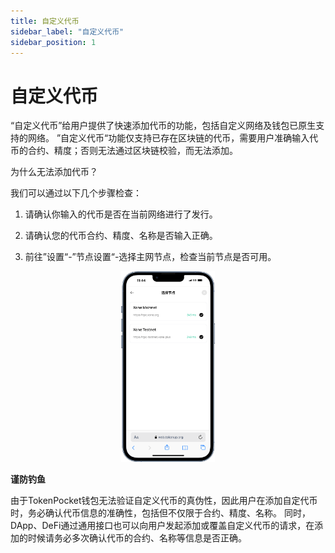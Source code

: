 ```yaml
---
title: 自定义代币
sidebar_label: "自定义代币"
sidebar_position: 1
---
```

# 自定义代币

“自定义代币”给用户提供了快速添加代币的功能，包括自定义网络及钱包已原生支持的网络。 ”自定义代币“功能仅支持已存在区块链的代币，需要用户准确输入代币的合约、精度；否则无法通过区块链校验，而无法添加。

为什么无法添加代币？

我们可以通过以下几个步骤检查： 

1. 请确认你输入的代币是否在当前网络进行了发行。

2. 请确认您的代币合约、精度、名称是否输入正确。

3. 前往”设置“-”节点设置“-选择主网节点，检查当前节点是否可用。
<p align="center">
<img src="./jiedian.png" width="150"></img></p>

**谨防钓鱼**

由于TokenPocket钱包无法验证自定义代币的真伪性，因此用户在添加自定代币时，务必确认代币信息的准确性，包括但不仅限于合约、精度、名称。 同时，DApp、DeFi通过通用接口也可以向用户发起添加或覆盖自定义代币的请求，在添加的时候请务必多次确认代币的合约、名称等信息是否正确。